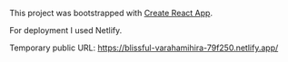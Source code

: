 This project was bootstrapped with [Create React App](https://github.com/facebook/create-react-app).

For deployment I used Netlify.

Temporary public URL: https://blissful-varahamihira-79f250.netlify.app/
